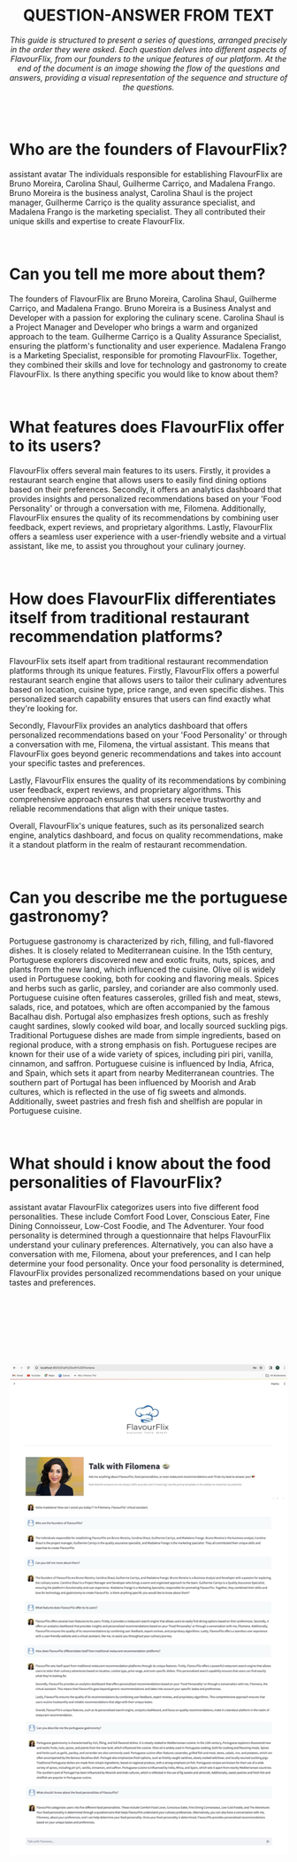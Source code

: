 <div align="center">
  <h3> </h3>
  <h1>QUESTION-ANSWER FROM TEXT</h1> 

<p><em>   This guide is structured to present a series of questions, arranged precisely in the order they were asked. Each question delves into different aspects of FlavourFlix, from our founders to the unique features of our platform. At the end of the document is an image showing the flow of the questions and answers, providing a visual representation of the sequence and structure of the questions.  </em></p>
<br> 
<br>
</div>



<h1>Who are the founders of FlavourFlix?</h1>

assistant avatar
The individuals responsible for establishing FlavourFlix are Bruno Moreira, Carolina Shaul, Guilherme Carriço, and Madalena Frango. Bruno Moreira is the business analyst, Carolina Shaul is the project manager, Guilherme Carriço is the quality assurance specialist, and Madalena Frango is the marketing specialist. They all contributed their unique skills and expertise to create FlavourFlix.

<br>


<h1>Can you tell me more about them?</h1>


The founders of FlavourFlix are Bruno Moreira, Carolina Shaul, Guilherme Carriço, and Madalena Frango. Bruno Moreira is a Business Analyst and Developer with a passion for exploring the culinary scene. Carolina Shaul is a Project Manager and Developer who brings a warm and organized approach to the team. Guilherme Carriço is a Quality Assurance Specialist, ensuring the platform's functionality and user experience. Madalena Frango is a Marketing Specialist, responsible for promoting FlavourFlix. Together, they combined their skills and love for technology and gastronomy to create FlavourFlix. Is there anything specific you would like to know about them?

<br>

<h1>What features does FlavourFlix offer to its users?</h1>


FlavourFlix offers several main features to its users. Firstly, it provides a restaurant search engine that allows users to easily find dining options based on their preferences. Secondly, it offers an analytics dashboard that provides insights and personalized recommendations based on your 'Food Personality' or through a conversation with me, Filomena. Additionally, FlavourFlix ensures the quality of its recommendations by combining user feedback, expert reviews, and proprietary algorithms. Lastly, FlavourFlix offers a seamless user experience with a user-friendly website and a virtual assistant, like me, to assist you throughout your culinary journey.

<br>

<h1>How does FlavourFlix differentiates itself from traditional restaurant recommendation platforms?</h1>


FlavourFlix sets itself apart from traditional restaurant recommendation platforms through its unique features. Firstly, FlavourFlix offers a powerful restaurant search engine that allows users to tailor their culinary adventures based on location, cuisine type, price range, and even specific dishes. This personalized search capability ensures that users can find exactly what they're looking for.

Secondly, FlavourFlix provides an analytics dashboard that offers personalized recommendations based on your 'Food Personality' or through a conversation with me, Filomena, the virtual assistant. This means that FlavourFlix goes beyond generic recommendations and takes into account your specific tastes and preferences.

Lastly, FlavourFlix ensures the quality of its recommendations by combining user feedback, expert reviews, and proprietary algorithms. This comprehensive approach ensures that users receive trustworthy and reliable recommendations that align with their unique tastes.

Overall, FlavourFlix's unique features, such as its personalized search engine, analytics dashboard, and focus on quality recommendations, make it a standout platform in the realm of restaurant recommendation.

<br>

<h1>Can you describe me the portuguese gastronomy?</h1>

Portuguese gastronomy is characterized by rich, filling, and full-flavored dishes. It is closely related to Mediterranean cuisine. In the 15th century, Portuguese explorers discovered new and exotic fruits, nuts, spices, and plants from the new land, which influenced the cuisine. Olive oil is widely used in Portuguese cooking, both for cooking and flavoring meals. Spices and herbs such as garlic, parsley, and coriander are also commonly used. Portuguese cuisine often features casseroles, grilled fish and meat, stews, salads, rice, and potatoes, which are often accompanied by the famous Bacalhau dish. Portugal also emphasizes fresh options, such as freshly caught sardines, slowly cooked wild boar, and locally sourced suckling pigs. Traditional Portuguese dishes are made from simple ingredients, based on regional produce, with a strong emphasis on fish. Portuguese recipes are known for their use of a wide variety of spices, including piri piri, vanilla, cinnamon, and saffron. Portuguese cuisine is influenced by India, Africa, and Spain, which sets it apart from nearby Mediterranean countries. The southern part of Portugal has been influenced by Moorish and Arab cultures, which is reflected in the use of fig sweets and almonds. Additionally, sweet pastries and fresh fish and shellfish are popular in Portuguese cuisine.

<br>

<h1>What should i know about the food personalities of FlavourFlix?</h1>

assistant avatar
FlavourFlix categorizes users into five different food personalities. These include Comfort Food Lover, Conscious Eater, Fine Dining Connoisseur, Low-Cost Foodie, and The Adventurer. Your food personality is determined through a questionnaire that helps FlavourFlix understand your culinary preferences. Alternatively, you can also have a conversation with me, Filomena, about your preferences, and I can help determine your food personality. Once your food personality is determined, FlavourFlix provides personalized recommendations based on your unique tastes and preferences.

<br>
<br>
<br>
<br>
<br>

<h1></h1>


<img src="ext_images/IMG_3621.jpg" >

